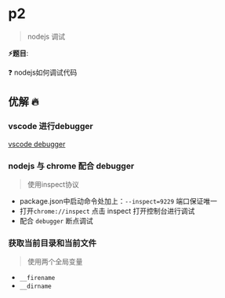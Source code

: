 # p2

> nodejs 调试

**⚡题目**:

❓ nodejs如何调试代码

## 优解 🔥

### vscode 进行debugger

[vscode debugger](https://code.visualstudio.com/docs/editor/debugging)

### nodejs 与 chrome 配合 debugger

> 使用inspect协议

- package.json中启动命令处加上：`--inspect=9229` 端口保证唯一
- 打开`chrome://inspect` 点击 inspect 打开控制台进行调试
- 配合 `debugger` 断点调试

### 获取当前目录和当前文件

> 使用两个全局变量

- `__firename`
- `__dirname`